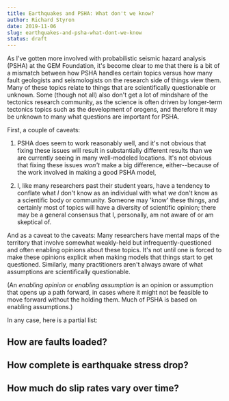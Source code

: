 ```yaml
---
title: Earthquakes and PSHA: What don't we know?
author: Richard Styron
date: 2019-11-06
slug: earthquakes-and-psha-what-dont-we-know
status: draft
---
```


As I've gotten more involved with probabilistic seismic hazard analysis (PSHA)
at the GEM Foundation, it's become clear to me that there is a bit of a mismatch
between how PSHA handles certain topics versus how many fault geologists and
seismologists on the research side of things view them. Many of these topics
relate to things that are scientifically questionable or unknown. Some (though
not all) also don't get a lot of mindshare of the tectonics research community,
as the science is often driven by longer-term tectonics topics such as the
development of orogens, and therefore it may be unknown to many what questions
are important for PSHA.

First, a couple of caveats:

1. PSHA does seem to work reasonably well, and it's not obvious that fixing
   these issues will result in substantially different results than we are
   currently seeing in many well-modeled locations. It's not obvious that fixing
   these issues *won't* make a big difference, either--because of the work
   involved in making a good PSHA model, 

2. I, like many researchers past their student years, have a tendency to
   conflate what *I* don't know as an individual with what *we* don't know as a
   scientific body or community. Someone may 'know' these things, and certainly
   most of topics will have a diversity of scientific opinion; there may be a
   general consensus that I, personally, am not aware of or am skeptical of.

And as a caveat to the caveats: Many researchers have mental maps of the
territory that involve somewhat weakly-held but infrequently-questioned and
often enabling opinions about these topics. It's not until one is forced to make
these opinions explicit when making models that things start to get questioned.
Similarly, many practitioners aren't always aware of what assumptions are
scientifically questionable.

(An *enabling opinion* or *enabling assumption* is an opinion or assumption that
opens up a path forward, in cases where it might not be feasible to move forward
without the holding them. Much of PSHA is based on enabling assumptions.)

In any case, here is a partial list:

## How are faults loaded?

## How complete is earthquake stress drop?

## How much do slip rates vary over time?

## 